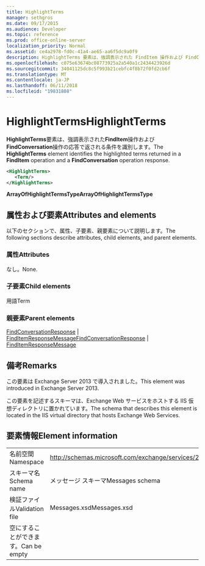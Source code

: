 ```yaml
---
title: HighlightTerms
manager: sethgros
ms.date: 09/17/2015
ms.audience: Developer
ms.topic: reference
ms.prod: office-online-server
localization_priority: Normal
ms.assetid: ce4a2978-fd0c-41a4-ae65-aa6f5dc9a0f9
description: HighlightTerms 要素は、強調表示された FindItem 操作および FindConversation 操作の応答で返される条件を識別します。
ms.openlocfilehash: c075e63674bc08773925a2a540a1c2434423926d
ms.sourcegitcommit: 34041125dc8c5f993b21cebfc4f8b72f0fd2cb6f
ms.translationtype: MT
ms.contentlocale: ja-JP
ms.lasthandoff: 06/11/2018
ms.locfileid: "19831808"
---
```

# <a name="highlightterms"></a><span data-ttu-id="7f44a-103">HighlightTerms</span><span class="sxs-lookup"><span data-stu-id="7f44a-103">HighlightTerms</span></span>

<span data-ttu-id="7f44a-104">**HighlightTerms**要素は、強調表示された**FindItem**操作および**FindConversation**操作の応答で返される条件を識別します。</span><span class="sxs-lookup"><span data-stu-id="7f44a-104">The **HighlightTerms** element identifies the highlighted terms returned in a **FindItem** operation and a **FindConversation** operation response.</span></span> 
  
```XML
<HighlightTerms>
   <Term/>
</HighlightTerms>
```

 <span data-ttu-id="7f44a-105">**ArrayOfHighlightTermsType**</span><span class="sxs-lookup"><span data-stu-id="7f44a-105">**ArrayOfHighlightTermsType**</span></span>
## <a name="attributes-and-elements"></a><span data-ttu-id="7f44a-106">属性および要素</span><span class="sxs-lookup"><span data-stu-id="7f44a-106">Attributes and elements</span></span>

<span data-ttu-id="7f44a-107">以下のセクションで、属性、子要素、親要素について説明します。</span><span class="sxs-lookup"><span data-stu-id="7f44a-107">The following sections describe attributes, child elements, and parent elements.</span></span>
  
### <a name="attributes"></a><span data-ttu-id="7f44a-108">属性</span><span class="sxs-lookup"><span data-stu-id="7f44a-108">Attributes</span></span>

<span data-ttu-id="7f44a-109">なし。</span><span class="sxs-lookup"><span data-stu-id="7f44a-109">None.</span></span>
  
### <a name="child-elements"></a><span data-ttu-id="7f44a-110">子要素</span><span class="sxs-lookup"><span data-stu-id="7f44a-110">Child elements</span></span>

<span data-ttu-id="7f44a-111">用語</span><span class="sxs-lookup"><span data-stu-id="7f44a-111">Term</span></span>
  
### <a name="parent-elements"></a><span data-ttu-id="7f44a-112">親要素</span><span class="sxs-lookup"><span data-stu-id="7f44a-112">Parent elements</span></span>

<span data-ttu-id="7f44a-113">[FindConversationResponse](findconversationresponse.md) | [FindItemResponseMessage](finditemresponsemessage.md)</span><span class="sxs-lookup"><span data-stu-id="7f44a-113">[FindConversationResponse](findconversationresponse.md) | [FindItemResponseMessage](finditemresponsemessage.md)</span></span>
  
## <a name="remarks"></a><span data-ttu-id="7f44a-114">備考</span><span class="sxs-lookup"><span data-stu-id="7f44a-114">Remarks</span></span>

<span data-ttu-id="7f44a-115">この要素は Exchange Server 2013 で導入されました。</span><span class="sxs-lookup"><span data-stu-id="7f44a-115">This element was introduced in Exchange Server 2013.</span></span>
  
<span data-ttu-id="7f44a-116">この要素を記述するスキーマは、Exchange Web サービスをホストする IIS 仮想ディレクトリに置かれています。</span><span class="sxs-lookup"><span data-stu-id="7f44a-116">The schema that describes this element is located in the IIS virtual directory that hosts Exchange Web Services.</span></span>
  
## <a name="element-information"></a><span data-ttu-id="7f44a-117">要素情報</span><span class="sxs-lookup"><span data-stu-id="7f44a-117">Element information</span></span>

|||
|:-----|:-----|
|<span data-ttu-id="7f44a-118">名前空間</span><span class="sxs-lookup"><span data-stu-id="7f44a-118">Namespace</span></span>  <br/> |http://schemas.microsoft.com/exchange/services/2006/messages  <br/> |
|<span data-ttu-id="7f44a-119">スキーマ名</span><span class="sxs-lookup"><span data-stu-id="7f44a-119">Schema name</span></span>  <br/> |<span data-ttu-id="7f44a-120">メッセージ スキーマ</span><span class="sxs-lookup"><span data-stu-id="7f44a-120">Messages schema</span></span>  <br/> |
|<span data-ttu-id="7f44a-121">検証ファイル</span><span class="sxs-lookup"><span data-stu-id="7f44a-121">Validation file</span></span>  <br/> |<span data-ttu-id="7f44a-122">Messages.xsd</span><span class="sxs-lookup"><span data-stu-id="7f44a-122">Messages.xsd</span></span>  <br/> |
|<span data-ttu-id="7f44a-123">空にすることができます。</span><span class="sxs-lookup"><span data-stu-id="7f44a-123">Can be empty</span></span>  <br/> ||
   

